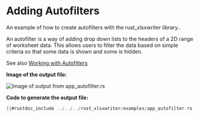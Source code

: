 # Adding Autofilters

An example of how to create autofilters with the rust_xlsxwriter library..

An autofilter is a way of adding drop down lists to the headers of a 2D range of
worksheet data. This allows users to filter the data based on simple criteria so
that some data is shown and some is hidden.

See also [Working with Autofilters](../autofilters/autofilters.md)

**Image of the output file:**

![Image of output from app_autofilter.rs](../../images/app_autofilter1.png)

**Code to generate the output file:**

```rust
{{#rustdoc_include ../../../rust_xlsxwriter/examples/app_autofilter.rs:12:}}
```